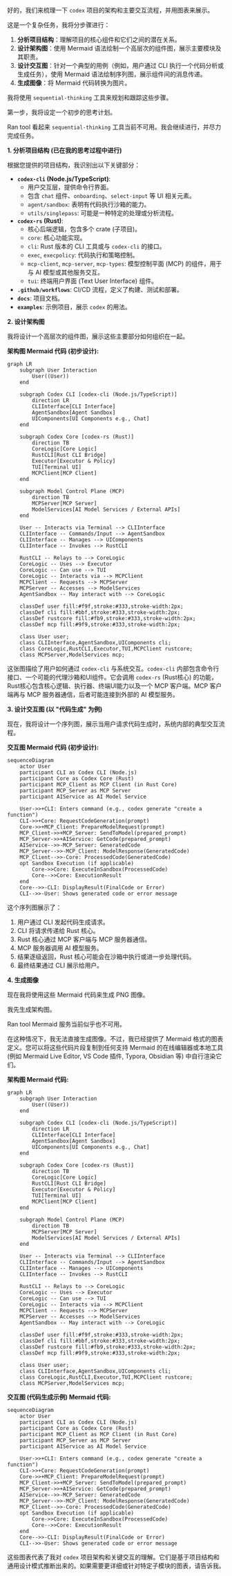 好的，我们来梳理一下 `codex` 项目的架构和主要交互流程，并用图表来展示。

这是一个复杂任务，我将分步骤进行：

1.  **分析项目结构**：理解项目的核心组件和它们之间的潜在关系。
2.  **设计架构图**：使用 Mermaid 语法绘制一个高层次的组件图，展示主要模块及其职责。
3.  **设计交互图**：针对一个典型的用例（例如，用户通过 CLI 执行一个代码分析或生成任务），使用 Mermaid 语法绘制序列图，展示组件间的消息传递。
4.  **生成图像**：将 Mermaid 代码转换为图片。

我将使用 `sequential-thinking` 工具来规划和跟踪这些步骤。

第一步，我将设定一个初步的思考计划。

Ran tool
看起来 `sequential-thinking` 工具当前不可用。我会继续进行，并尽力完成任务。

**1. 分析项目结构 (已在我的思考过程中进行)**

根据您提供的项目结构，我识别出以下关键部分：

- **`codex-cli` (Node.js/TypeScript)**:
  - 用户交互层，提供命令行界面。
  - 包含 `chat` 组件、`onboarding`、`select-input` 等 UI 相关元素。
  - `agent/sandbox`: 表明有代码执行沙箱的能力。
  - `utils/singlepass`: 可能是一种特定的处理或分析流程。
- **`codex-rs` (Rust)**:
  - 核心后端逻辑，包含多个 crate (子项目)。
  - `core`: 核心功能实现。
  - `cli`: Rust 版本的 CLI 工具或与 `codex-cli` 的接口。
  - `exec`, `execpolicy`: 代码执行和策略控制。
  - `mcp-client`, `mcp-server`, `mcp-types`: 模型控制平面 (MCP) 的组件，用于与 AI 模型或其他服务交互。
  - `tui`: 终端用户界面 (Text User Interface) 组件。
- **`.github/workflows`**: CI/CD 流程，定义了构建、测试和部署。
- **`docs`**: 项目文档。
- **`examples`**: 示例项目，展示 `codex` 的用法。

**2. 设计架构图**

我将设计一个高层次的组件图，展示这些主要部分如何组织在一起。

**架构图 Mermaid 代码 (初步设计):**

```mermaid
graph LR
    subgraph User Interaction
        User((User))
    end

    subgraph Codex CLI [codex-cli (Node.js/TypeScript)]
        direction LR
        CLIInterface[CLI Interface]
        AgentSandbox[Agent Sandbox]
        UIComponents[UI Components e.g., Chat]
    end

    subgraph Codex Core [codex-rs (Rust)]
        direction TB
        CoreLogic[Core Logic]
        RustCLI[Rust CLI Bridge]
        Executor[Executor & Policy]
        TUI[Terminal UI]
        MCPClient[MCP Client]
    end

    subgraph Model Control Plane (MCP)
        direction TB
        MCPServer[MCP Server]
        ModelServices[AI Model Services / External APIs]
    end

    User -- Interacts via Terminal --> CLIInterface
    CLIInterface -- Commands/Input --> AgentSandbox
    CLIInterface -- Manages --> UIComponents
    CLIInterface -- Invokes --> RustCLI

    RustCLI -- Relays to --> CoreLogic
    CoreLogic -- Uses --> Executor
    CoreLogic -- Can use --> TUI
    CoreLogic -- Interacts via --> MCPClient
    MCPClient -- Requests --> MCPServer
    MCPServer -- Accesses --> ModelServices
    AgentSandbox -- May interact with --> CoreLogic

    classDef user fill:#f9f,stroke:#333,stroke-width:2px;
    classDef cli fill:#bbf,stroke:#333,stroke-width:2px;
    classDef rustcore fill:#fb9,stroke:#333,stroke-width:2px;
    classDef mcp fill:#9f9,stroke:#333,stroke-width:2px;

    class User user;
    class CLIInterface,AgentSandbox,UIComponents cli;
    class CoreLogic,RustCLI,Executor,TUI,MCPClient rustcore;
    class MCPServer,ModelServices mcp;
```

这张图描绘了用户如何通过 `codex-cli` 与系统交互。`codex-cli` 内部包含命令行接口、一个可能的代理沙箱和UI组件。它会调用 `codex-rs` (Rust核心) 的功能，Rust核心包含核心逻辑、执行器、终端UI能力以及一个 MCP 客户端。MCP 客户端再与 MCP 服务器通信，后者可能连接到外部的 AI 模型服务。

**3. 设计交互图 (以 "代码生成" 为例)**

现在，我将设计一个序列图，展示当用户请求代码生成时，系统内部的典型交互流程。

**交互图 Mermaid 代码 (初步设计):**

```mermaid
sequenceDiagram
    actor User
    participant CLI as Codex CLI (Node.js)
    participant Core as Codex Core (Rust)
    participant MCP_Client as MCP Client (in Rust Core)
    participant MCP_Server as MCP Server
    participant AIService as AI Model Service

    User->>+CLI: Enters command (e.g., codex generate "create a function")
    CLI->>+Core: RequestCodeGeneration(prompt)
    Core->>+MCP_Client: PrepareModelRequest(prompt)
    MCP_Client->>+MCP_Server: SendToModel(prepared_prompt)
    MCP_Server->>+AIService: GetCode(prepared_prompt)
    AIService-->>-MCP_Server: GeneratedCode
    MCP_Server-->>-MCP_Client: ModelResponse(GeneratedCode)
    MCP_Client-->>-Core: ProcessedCode(GeneratedCode)
    opt Sandbox Execution (if applicable)
        Core->>Core: ExecuteInSandbox(ProcessedCode)
        Core-->>Core: ExecutionResult
    end
    Core-->>-CLI: DisplayResult(FinalCode or Error)
    CLI-->>-User: Shows generated code or error message
```

这个序列图展示了：

1.  用户通过 CLI 发起代码生成请求。
2.  CLI 将请求传递给 Rust 核心。
3.  Rust 核心通过 MCP 客户端与 MCP 服务器通信。
4.  MCP 服务器调用 AI 模型服务。
5.  结果逐级返回，Rust 核心可能会在沙箱中执行或进一步处理代码。
6.  最终结果通过 CLI 展示给用户。

**4. 生成图像**

现在我将使用这些 Mermaid 代码来生成 PNG 图像。

我先生成架构图。

Ran tool
Mermaid 服务当前似乎也不可用。

在这种情况下，我无法直接生成图像。不过，我已经提供了 Mermaid 格式的图表定义。您可以将这些代码片段复制到任何支持 Mermaid 的在线编辑器或本地工具 (例如 Mermaid Live Editor, VS Code 插件, Typora, Obsidian 等) 中自行渲染它们。

**架构图 Mermaid 代码:**

```mermaid
graph LR
    subgraph User Interaction
        User((User))
    end

    subgraph Codex CLI [codex-cli (Node.js/TypeScript)]
        direction LR
        CLIInterface[CLI Interface]
        AgentSandbox[Agent Sandbox]
        UIComponents[UI Components e.g., Chat]
    end

    subgraph Codex Core [codex-rs (Rust)]
        direction TB
        CoreLogic[Core Logic]
        RustCLI[Rust CLI Bridge]
        Executor[Executor & Policy]
        TUI[Terminal UI]
        MCPClient[MCP Client]
    end

    subgraph Model Control Plane (MCP)
        direction TB
        MCPServer[MCP Server]
        ModelServices[AI Model Services / External APIs]
    end

    User -- Interacts via Terminal --> CLIInterface
    CLIInterface -- Commands/Input --> AgentSandbox
    CLIInterface -- Manages --> UIComponents
    CLIInterface -- Invokes --> RustCLI

    RustCLI -- Relays to --> CoreLogic
    CoreLogic -- Uses --> Executor
    CoreLogic -- Can use --> TUI
    CoreLogic -- Interacts via --> MCPClient
    MCPClient -- Requests --> MCPServer
    MCPServer -- Accesses --> ModelServices
    AgentSandbox -- May interact with --> CoreLogic

    classDef user fill:#f9f,stroke:#333,stroke-width:2px;
    classDef cli fill:#bbf,stroke:#333,stroke-width:2px;
    classDef rustcore fill:#fb9,stroke:#333,stroke-width:2px;
    classDef mcp fill:#9f9,stroke:#333,stroke-width:2px;

    class User user;
    class CLIInterface,AgentSandbox,UIComponents cli;
    class CoreLogic,RustCLI,Executor,TUI,MCPClient rustcore;
    class MCPServer,ModelServices mcp;
```

**交互图 (代码生成示例) Mermaid 代码:**

```mermaid
sequenceDiagram
    actor User
    participant CLI as Codex CLI (Node.js)
    participant Core as Codex Core (Rust)
    participant MCP_Client as MCP Client (in Rust Core)
    participant MCP_Server as MCP Server
    participant AIService as AI Model Service

    User->>+CLI: Enters command (e.g., codex generate "create a function")
    CLI->>+Core: RequestCodeGeneration(prompt)
    Core->>+MCP_Client: PrepareModelRequest(prompt)
    MCP_Client->>+MCP_Server: SendToModel(prepared_prompt)
    MCP_Server->>+AIService: GetCode(prepared_prompt)
    AIService-->>-MCP_Server: GeneratedCode
    MCP_Server-->>-MCP_Client: ModelResponse(GeneratedCode)
    MCP_Client-->>-Core: ProcessedCode(GeneratedCode)
    opt Sandbox Execution (if applicable)
        Core->>Core: ExecuteInSandbox(ProcessedCode)
        Core-->>Core: ExecutionResult
    end
    Core-->>-CLI: DisplayResult(FinalCode or Error)
    CLI-->>-User: Shows generated code or error message
```

这些图表代表了我对 `codex` 项目架构和关键交互的理解。它们是基于项目结构和通用设计模式推断出来的。如果需要更详细或针对特定子模块的图表，请告诉我。
